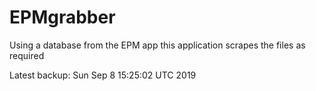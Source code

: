 # EPMgrabber
Using a database from the EPM app this application scrapes the files as required


Latest backup: Sun Sep 8 15:25:02 UTC 2019
